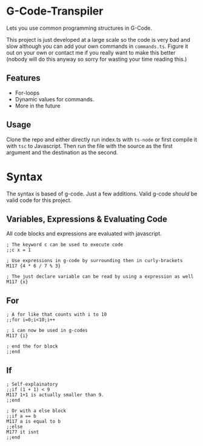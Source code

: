 # G-Code-Transpiler

Lets you use common programming structures in G-Code.

This project is just developed at a large scale so the code is very bad and slow although you can add your own commands in `commands.ts`. Figure it out on your own or contact me if you really want to make this better (nobody will do this anyway so sorry for wasting your time reading this.)

## Features

- For-loops
- Dynamic values for commands.
- More in the future

## Usage

Clone the repo and either directly run index.ts with `ts-node` or first compile it with `tsc` to Javascript. Then run the file with the source as the first argument and the destination as the second.

# Syntax

The syntax is based of g-code. Just a few additions.
Valid g-code *should* be valid code for this project.

## Variables, Expressions & Evaluating Code

All code blocks and expressions are evaluated with javascript. 

```
; The keyword c can be used to execute code
;;c x = 1

; Use expressions in g-code by surrounding then in curly-brackets
M117 {4 * 6 / 7 % 3}

; The just declare variable can be read by using a expression as well
M117 {x}
```

## For

```
; A for like that counts with i to 10
;;for i=0;i<10;i++

; i can now be used in g-codes
M117 {i}

; end the for block
;;end
```

## If

```
; Self-explainatory
;;if (1 + 1) < 9
M117 1+1 is actually smaller than 9.
;;end

; Or with a else block
;;if a == b
M117 a is equal to b
;;else
M177 it isnt
;;end

```
